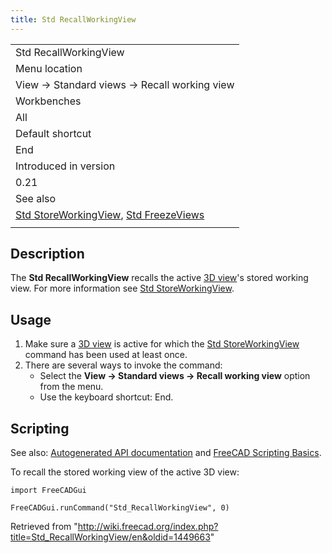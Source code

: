 ```yaml
---
title: Std RecallWorkingView
---
```

|  |
| --- |
| Std RecallWorkingView |
| Menu location |
| View → Standard views → Recall working view |
| Workbenches |
| All |
| Default shortcut |
| End |
| Introduced in version |
| 0.21 |
| See also |
| [Std StoreWorkingView](/Std_StoreWorkingView "Std StoreWorkingView"), [Std FreezeViews](/Std_FreezeViews "Std FreezeViews") |
|  |

## Description

The **Std RecallWorkingView** recalls the active [3D view](/3D_view "3D view")'s stored working view. For more information see [Std StoreWorkingView](/Std_StoreWorkingView "Std StoreWorkingView").

## Usage

1. Make sure a [3D view](/3D_view "3D view") is active for which the [Std StoreWorkingView](/Std_StoreWorkingView "Std StoreWorkingView") command has been used at least once.
2. There are several ways to invoke the command:
   * Select the **View → Standard views → Recall working view** option from the menu.
   * Use the keyboard shortcut: End.

## Scripting

See also: [Autogenerated API documentation](https://freecad.github.io/SourceDoc/) and [FreeCAD Scripting Basics](/FreeCAD_Scripting_Basics "FreeCAD Scripting Basics").

To recall the stored working view of the active 3D view:

```
import FreeCADGui

FreeCADGui.runCommand("Std_RecallWorkingView", 0)

```

Retrieved from "<http://wiki.freecad.org/index.php?title=Std_RecallWorkingView/en&oldid=1449663>"